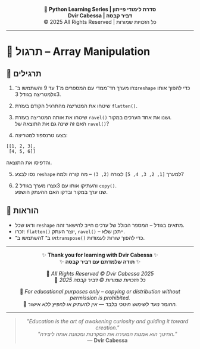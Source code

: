 <!-- DC_HEADER_START -->
<div align="center">

🐍 **Python Learning Series | סדרת לימודי פייתון**  
**Dvir Cabessa | דביר קבסה**  
© 2025 All Rights Reserved | כל הזכויות שמורות

</div>

---
<!-- DC_HEADER_END -->

# 📘 תרגול – Array Manipulation

## 🧪 תרגילים

1. צרו מערך חד־ממדי עם המספרים מ־1 עד 9 והשתמשו ב־`reshape` כדי להפוך אותו למטריצה בגודל 3x3.

2. שיטחו את המטריצה מהתרגיל הקודם בעזרת `flatten()`.

3. שיטחו את אותה המטריצה בעזרת `ravel()` ושנו את אחד הערכים במקור.  
   האם זה שינה גם את התוצאה של `ravel()`?

4. בצעו טרנספוז למטריצה:
```
[[1, 2, 3],
 [4, 5, 6]]
```
   והדפיסו את התוצאה.

5. נסו לבצע `reshape` למערך `[1, 2, 3, 4, 5]` לצורה `(2, 3)` – מה קורה ולמה?

6. צרו מערך בגודל 2x3 והעתיקו אותו עם `copy()`.  
   שנו ערך במקור ובדקו האם ההעתק הושפע.

## 📌 הוראות

- ודאו שכל `reshape` מתאים בגודל – המספר הכולל של ערכים חייב להישאר זהה.
- זכרו: `flatten()` יוצר העתק, `ravel()` – ייתכן שלא.
- השתמשו ב־`T` או ב־`transpose()` כדי להפוך שורות לעמודות.

<!-- DC_FOOTER_START -->
---

<div align="center">

✨ **Thank you for learning with Dvir Cabessa** ✨  
✨ **תודה שלמדתם עם דביר קבסה** ✨  

📘 *All Rights Reserved © Dvir Cabessa 2025*  
📘 *כל הזכויות שמורות © דביר קבסה 2025*  

🔗 *For educational purposes only – copying or distribution without permission is prohibited.*  
🔗 *החומר נועד לשימוש חינוכי בלבד — אין להעתיק או להפיץ ללא אישור.*

---

> _"Education is the art of awakening curiosity and guiding it toward creation."_  
> _"החינוך הוא אמנות המעירה את הסקרנות ומכוונת אותה ליצירה."_  
> — **Dvir Cabessa**

</div>
<!-- DC_FOOTER_END -->

